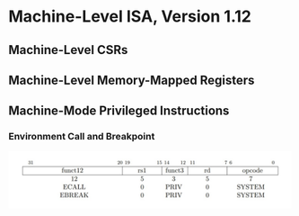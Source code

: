 # Machine-Level ISA, Version 1.12

## Machine-Level CSRs

## Machine-Level Memory-Mapped Registers

## Machine-Mode Privileged Instructions

### Environment Call and Breakpoint

![](../pic/Pic-Reg-ECALL.jpg "")
